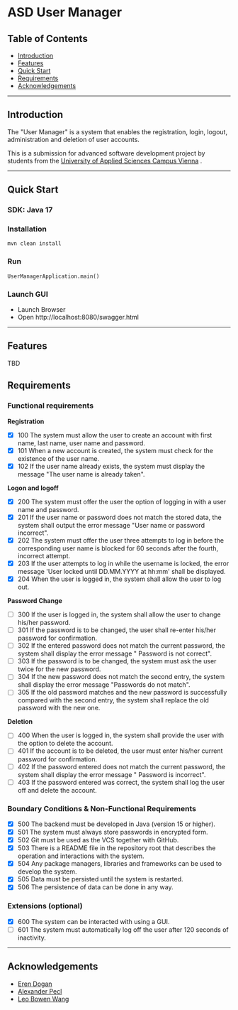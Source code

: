 # ASD User Manager

## Table of Contents

- [Introduction](#introduction)
- [Features](#features)
- [Quick Start](#quick-start)
- [Requirements](#requirements)
- [Acknowledgements](#acknowledgements)

---

## Introduction

The "User Manager" is a system that enables the registration, login, logout, administration and deletion of user
accounts.

This is a submission for advanced software development project by students from
the [University of Applied Sciences Campus Vienna](https://www.fh-campuswien.ac.at/en/studies/study-courses/software-design-and-engineering-master.html)
.

---

## Quick Start

### SDK: Java 17

### Installation

```
mvn clean install
```

### Run

`UserManagerApplication.main()`

### Launch GUI

- Launch Browser
- Open http://localhost:8080/swagger.html

---

## Features

TBD

## Requirements

### Functional requirements

**Registration**

- [x] 100 The system must allow the user to create an account with first name, last name, user name and password.
- [x] 101 When a new account is created, the system must check for the existence of the user name.
- [x] 102 If the user name already exists, the system must display the message "The user name is already taken".

**Logon and logoff**

- [x] 200 The system must offer the user the option of logging in with a user name and password.
- [x] 201 If the user name or password does not match the stored data, the system shall output the error message "User
  name or password incorrect".
- [x] 202 The system must offer the user three attempts to log in before the corresponding user name is blocked for 60
  seconds after the fourth, incorrect attempt.
- [x] 203 If the user attempts to log in while the username is locked, the error message 'User locked until DD.MM.YYYY
  at hh:mm' shall be displayed.
- [x] 204 When the user is logged in, the system shall allow the user to log out.

**Password Change**

- [ ] 300 If the user is logged in, the system shall allow the user to change his/her password.
- [ ] 301 If the password is to be changed, the user shall re-enter his/her password for confirmation.
- [ ] 302 If the entered password does not match the current password, the system shall display the error message "
  Password is not correct".
- [ ] 303 If the password is to be changed, the system must ask the user twice for the new password.
- [ ] 304 If the new password does not match the second entry, the system shall display the error message "Passwords do
  not match".
- [ ] 305 If the old password matches and the new password is successfully compared with the second entry, the system
  shall replace the old password with the new one.

**Deletion**

- [ ] 400 When the user is logged in, the system shall provide the user with the option to delete the account.
- [ ] 401 If the account is to be deleted, the user must enter his/her current password for confirmation.
- [ ] 402 If the password entered does not match the current password, the system shall display the error message "
  Password is incorrect".
- [ ] 403 If the password entered was correct, the system shall log the user off and delete the account.

### Boundary Conditions & Non-Functional Requirements

- [x] 500 The backend must be developed in Java (version 15 or higher).
- [x] 501 The system must always store passwords in encrypted form.
- [x] 502 Git must be used as the VCS together with GitHub.
- [x] 503 There is a README file in the repository root that describes the operation and interactions with the system.
- [x] 504 Any package managers, libraries and frameworks can be used to develop the system.
- [x] 505 Data must be persisted until the system is restarted.
- [x] 506 The persistence of data can be done in any way.

### Extensions (optional)

- [x] 600 The system can be interacted with using a GUI.
- [ ] 601 The system must automatically log off the user after 120 seconds of inactivity.

---

## Acknowledgements

- [Eren Dogan](https://github.com/erendogan51)
- [Alexander Pecl](https://github.com/peclboi)
- [Leo Bowen Wang](https://github.com/leobowenwang)

